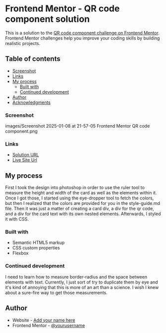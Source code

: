# Frontend Mentor - QR code component solution

This is a solution to the [QR code component challenge on Frontend Mentor](https://www.frontendmentor.io/challenges/qr-code-component-iux_sIO_H). Frontend Mentor challenges help you improve your coding skills by building realistic projects.

## Table of contents

- [Screenshot](#screenshot)
- [Links](#links)
- [My process](#my-process)
  - [Built with](#built-with)
  - [Continued development](#continued-development)
- [Author](#author)
- [Acknowledgments](#acknowledgments)

### Screenshot

images/Screenshot 2025-01-08 at 21-57-05 Frontend Mentor QR code component.png

### Links

- [Solution URL](https://www.frontendmentor.io/solutions/qr-code-card-using-html-and-css-sggh8nrQql)
- [Live Site Url](https://larsenwald.github.io/QR-Code-Practice-Project/)

## My process

First I took the design into photoshop in order to use the ruler tool to measure the height and width of the card as well as the elements within it. Once I got those, I started using the eye-dropper tool to fetch the colors, but then I realized that the colors are provided for you in the style-guide.md file.
Then it was just a matter of creating a card div, a div for the qr code, and a div for the card text with its own nested elements. Afterwards, I styled it with CSS.

### Built with

- Semantic HTML5 markup
- CSS custom properties
- Flexbox

### Continued development

I need to learn how to measure border-radius and the space between elements with text. Currently, I just sort of try to duplicate them by eye and it's kind of annoying that this is more of an art than a science. I wish I knew about a sure-fire way to get those measurements.

## Author

- Website - [Add your name here](https://www.your-site.com)
- Frontend Mentor - [@yourusername](https://www.frontendmentor.io/profile/yourusername)
